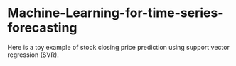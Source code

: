 # Machine-Learning-for-time-series-forecasting
Here is a toy example of stock closing price prediction using support vector regression (SVR).
